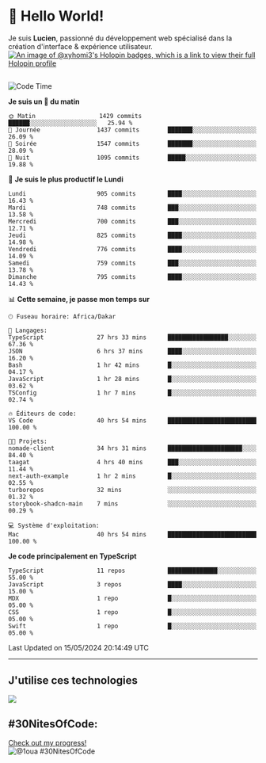 # 👋 Hello World!

Je suis **Lucien**, passionné du développement web spécialisé dans la création d'interface & expérience utilisateur.
[![An image of @xyhomi3's Holopin badges, which is a link to view their full Holopin profile](https://holopin.me/xyhomi3)](https://holopin.io/@xyhomi3)

##

<!--START_SECTION:waka-->
![Code Time](http://img.shields.io/badge/Code%20Time-1%2C187%20hrs-blue)

**Je suis un 🐤 du matin** 

```text
🌞 Matin                  1429 commits        ██████░░░░░░░░░░░░░░░░░░░   25.94 % 
🌆 Journée                1437 commits        ███████░░░░░░░░░░░░░░░░░░   26.09 % 
🌃 Soirée                 1547 commits        ███████░░░░░░░░░░░░░░░░░░   28.09 % 
🌙 Nuit                   1095 commits        █████░░░░░░░░░░░░░░░░░░░░   19.88 % 
```
📅 **Je suis le plus productif le Lundi** 

```text
Lundi                    905 commits         ████░░░░░░░░░░░░░░░░░░░░░   16.43 % 
Mardi                    748 commits         ███░░░░░░░░░░░░░░░░░░░░░░   13.58 % 
Mercredi                 700 commits         ███░░░░░░░░░░░░░░░░░░░░░░   12.71 % 
Jeudi                    825 commits         ████░░░░░░░░░░░░░░░░░░░░░   14.98 % 
Vendredi                 776 commits         ████░░░░░░░░░░░░░░░░░░░░░   14.09 % 
Samedi                   759 commits         ███░░░░░░░░░░░░░░░░░░░░░░   13.78 % 
Dimanche                 795 commits         ████░░░░░░░░░░░░░░░░░░░░░   14.43 % 
```


📊 **Cette semaine, je passe mon temps sur** 

```text
🕑︎ Fuseau horaire: Africa/Dakar

💬 Langages: 
TypeScript               27 hrs 33 mins      █████████████████░░░░░░░░   67.36 % 
JSON                     6 hrs 37 mins       ████░░░░░░░░░░░░░░░░░░░░░   16.20 % 
Bash                     1 hr 42 mins        █░░░░░░░░░░░░░░░░░░░░░░░░   04.17 % 
JavaScript               1 hr 28 mins        █░░░░░░░░░░░░░░░░░░░░░░░░   03.62 % 
TSConfig                 1 hr 7 mins         █░░░░░░░░░░░░░░░░░░░░░░░░   02.74 % 

🔥 Éditeurs de code: 
VS Code                  40 hrs 54 mins      █████████████████████████   100.00 % 

🐱‍💻 Projets: 
nomade-client            34 hrs 31 mins      █████████████████████░░░░   84.40 % 
taagat                   4 hrs 40 mins       ███░░░░░░░░░░░░░░░░░░░░░░   11.44 % 
next-auth-example        1 hr 2 mins         █░░░░░░░░░░░░░░░░░░░░░░░░   02.55 % 
turborepos               32 mins             ░░░░░░░░░░░░░░░░░░░░░░░░░   01.32 % 
storybook-shadcn-main    7 mins              ░░░░░░░░░░░░░░░░░░░░░░░░░   00.29 % 

💻 Système d'exploitation: 
Mac                      40 hrs 54 mins      █████████████████████████   100.00 % 
```

**Je code principalement en TypeScript** 

```text
TypeScript               11 repos            ██████████████░░░░░░░░░░░   55.00 % 
JavaScript               3 repos             ████░░░░░░░░░░░░░░░░░░░░░   15.00 % 
MDX                      1 repo              █░░░░░░░░░░░░░░░░░░░░░░░░   05.00 % 
CSS                      1 repo              █░░░░░░░░░░░░░░░░░░░░░░░░   05.00 % 
Swift                    1 repo              █░░░░░░░░░░░░░░░░░░░░░░░░   05.00 % 
```




 Last Updated on 15/05/2024 20:14:49 UTC
<!--END_SECTION:waka-->
---

## J'utilise ces technologies

<p align="left">
  <a href="https://skillicons.dev">
    <img src="https://skillicons.dev/icons?i=ts,js,md,scss,tailwind,react,redux,docker,express,astro,vite,nextjs,vercel,figma,ableton" />
  </a>
</p>

## #30NitesOfCode:
  [Check out my progress!](https://www.codedex.io/@1oua/30-nites-of-code)  
  ![@1oua #30NitesOfCode](https://www.codedex.io/api/petStatus?user=1oua)
